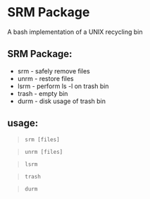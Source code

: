 # SRM Package
A bash implementation of a UNIX recycling bin

## SRM Package:

* srm - safely remove files
* unrm - restore files
* lsrm - perform ls -l on trash bin
* trash - empty bin
* durm - disk usage of trash bin

## usage:

> `srm [files]`

> `unrm [files]`

> `lsrm`

> `trash`

> `durm`
